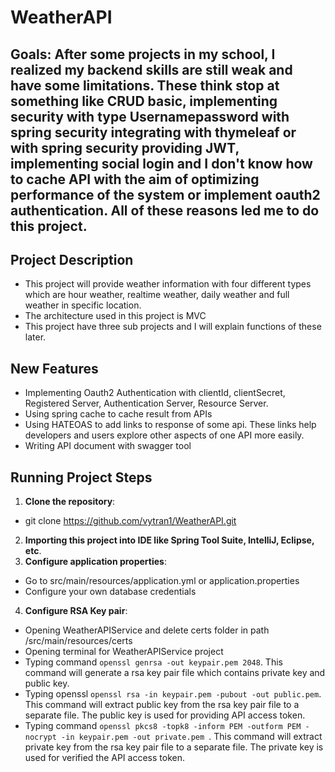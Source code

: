 # WeatherAPI
## Goals: After some projects in my school, I realized my backend skills are still weak and have some limitations. These think stop at something like CRUD basic, implementing security with type Usernamepassword with spring security integrating with thymeleaf or with spring security providing JWT, implementing social login and I don't know how to cache API with the aim of optimizing performance of the system or implement oauth2 authentication. All of these reasons led me to do this project.
## Project Description
- This project will provide weather information with four different types which are hour weather, realtime weather, daily weather and full weather in specific location.
- The architecture used in this project is MVC
- This project have three sub projects and I will explain functions of these later.
## New Features 
- Implementing Oauth2 Authentication with clientId, clientSecret, Registered Server, Authentication Server, Resource Server.
- Using spring cache to cache result from APIs
- Using HATEOAS to add links to response of some api. These links help developers and users explore other aspects of one API more easily.
- Writing API document with swagger tool
## Running Project Steps
1. **Clone the repository**:
  - git clone https://github.com/vytran1/WeatherAPI.git
2. **Importing this project into IDE like Spring Tool Suite, IntelliJ, Eclipse, etc**.
3. **Configure application properties**:
  - Go to src/main/resources/application.yml or application.properties
  - Configure your own database credentials
4. **Configure RSA Key pair**:
  - Opening WeatherAPIService and delete certs folder in path /src/main/resources/certs
  - Opening terminal for WeatherAPIService project
  - Typing command `openssl genrsa -out keypair.pem 2048`. This command will generate a rsa key pair file which contains private key and public key.
  - Typing openssl `openssl rsa -in keypair.pem -pubout -out public.pem`. This command will extract public key from the rsa key pair file to a separate file. The public key is used for providing API access token.
  - Typing command `openssl pkcs8 -topk8 -inform PEM -outform PEM -nocrypt -in keypair.pem -out private.pem `. This command will extract private key from the rsa key pair file to a separate file. The private key is used for verified the API access token.

